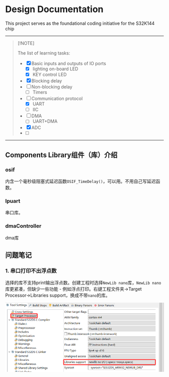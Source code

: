 # Design Documentation

This project serves as the foundational coding initiative for the S32K144 chip

------

>   [!NOTE]
>
>   The list of learning tasks:
>
>   - [x] Basic inputs and outputs of IO ports
>     - [x] lighting on-board LED
>     - [x] KEY control LED
>   - [x] Blocking delay
>   - [ ] Non-blocking delay
>     - [ ] Timers
>   - [ ] Communication protocol
>     - [x] UART
>     - [ ] IIC
>   - [ ] DMA
>     - [ ] UART+DMA
>   - [x] ADC
>   - [ ] 

------

## Components Library组件（库）介绍

### osif

内含一个毫秒级阻塞式延迟函数`OSIF_TimeDelay()`，可以用。不用自己写延迟函数。



### lpuart

串口库。



### dmaController

dma库



## 问题笔记

### 1. 串口打印不出浮点数

选择的库不支持print输出浮点数。创建工程时选择`NewLib nano`库，`NewLib nano`库更紧凑，但缺少一些功能 - 例如浮点打印。右键工程文件夹->Target Processor->Libraries support，换成不带`nano`的库。

![Image text](https://github.com/1Q08/S32K144_Project/blob/main/img_readme/image-20250220020327331.png)
